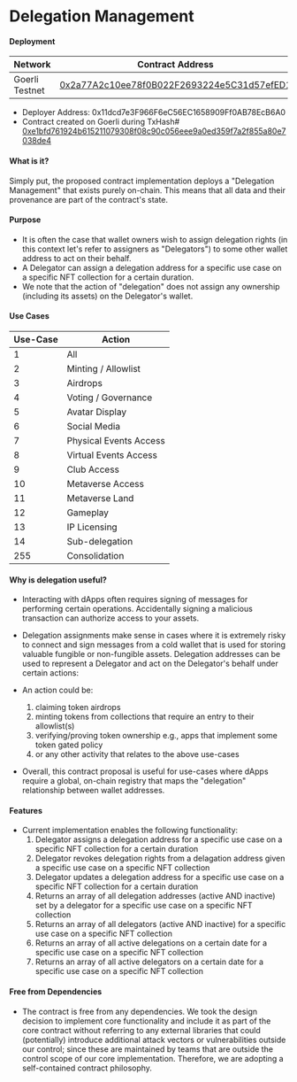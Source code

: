# Delegation Management


#### Deployment
Network  | Contract Address
------------- | -------------
Goerli Testnet  | [0x2a77A2c10ee78f0B022F2693224e5C31d57efED1](https://goerli.etherscan.io/address/0x2a77a2c10ee78f0b022f2693224e5c31d57efed1)

- Deployer Address: 0x11dcd7e3F966F6eC56EC1658909Ff0AB78EcB6A0
- Contract created on Goerli during TxHash# [0xe1bfd761924b615211079308f08c90c056eee9a0ed359f7a2f855a80e7038de4](https://goerli.etherscan.io/tx/0xe1bfd761924b615211079308f08c90c056eee9a0ed359f7a2f855a80e7038de4)

#### What is it?
Simply put, the proposed contract implementation deploys a "Delegation Management" that exists purely on-chain. This means that all data and their provenance are part of the contract's state.

#### Purpose

- It is often the case that wallet owners wish to assign delegation rights (in this context let's refer to assigners as "Delegators") to some other wallet address to act on their behalf.
- A Delegator can assign a delegation address for a specific use case on a specific NFT collection for a certain duration.
- We note that the action of "delegation" does not assign any ownership (including its assets) on the Delegator's wallet.

#### Use Cases

Use-Case  | Action
------------- | -------------
1  | All
2  | Minting / Allowlist
3 | Airdrops
4 | Voting / Governance
5 | Avatar Display
6 | Social Media
7 | Physical Events Access
8 | Virtual Events Access
9 | Club Access
10 | Metaverse Access
11 | Metaverse Land
12 | Gameplay
13 | IP Licensing
14 | Sub-delegation
255 | Consolidation

#### Why is delegation useful?

- Interacting with dApps often requires signing of messages for performing certain operations. Accidentally signing a malicious transaction can authorize access to your assets.
- Delegation assignments make sense in cases where it is extremely risky to connect and sign messages from a cold wallet that is used for storing valuable fungible or non-fungible assets. Delegation addresses can be used to represent a Delegator and act on the Delegator's behalf under certain actions:

- An action could be:
    1. claiming token airdrops
    2. minting tokens from collections that require an entry to their allowlist(s)
    3. verifying/proving token ownership e.g., apps that implement some token gated policy
    4. or any other activity that relates to the above use-cases
&nbsp;
- Overall, this contract proposal is useful for use-cases where dApps require a global, on-chain registry that maps the "delegation" relationship between wallet addresses.

#### Features

- Current implementation enables the following functionality:
    1. Delegator assigns a delegation address for a specific use case on a specific NFT collection for a certain duration
	2. Delegator revokes delegation rights from a delagation address given a specific use case on a specific NFT collection
	3. Delegator updates a delegation address for a specific use case on a specific NFT collection for a certain duration
	4. Returns an array of all delegation addresses (active AND inactive) set by a delegator for a specific use case on a specific NFT collection
	5. Returns an array of all delegators (active AND inactive) for a specific use case on a specific NFT collection
	6. Returns an array of all active delegations on a certain date for a specific use case on a specific NFT collection
	7. Returns an array of all active delegators on a certain date for a specific use case on a specific NFT collection

#### Free from Dependencies

- The contract is free from any dependencies. We took the design decision to implement core functionality and include it as part of the core contract without referring to any external libraries that could (potentially) introduce additional attack vectors or vulnerabilities outside our control; since these are maintained by teams that are outside the control scope of our core implementation. Therefore, we are adopting a self-contained contract philosophy.
